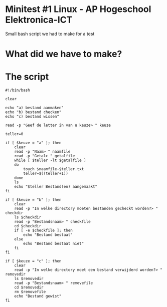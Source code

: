 # Minitest #1 Linux - AP Hogeschool Elektronica-ICT
Small bash script we had to make for a test
<h1>What did we have to make?</h1>

<h1>The script</h1>

```
#!/bin/bash

clear

echo "a) bestand aanmaken"
echo "b) bestand checken"
echo "c) bestand wissen"

read -p "Geef de letter in van u keuze> " keuze

teller=0

if [ $keuze = "a" ]; then
	clear
	read -p "Naam> " naamfile
	read -p "Getal> " getalfile
	while [ $teller -lt $getalfile ]
	do
		touch $naamfile-$teller.txt
		teller=$((teller+1))	
	done
	ls
	echo "$teller Bestand(en) aangemaakt"
fi

if [ $keuze = "b" ]; then
	clear
	read -p "In welke directory moeten bestanden gecheckt worden?> " checkdir
	ls $checkdir
	read -p "Bestandsnaam> " checkfile
	cd $checkdir
	if [ -e $checkfile ]; then
		echo "Bestand bestaat"
	else	
		echo "Bestand bestaat niet"
	fi
fi
	
if [ $keuze = "c" ]; then
	clear
	read -p "In welke directory moet een bestand verwijderd worden?> " removedir
	ls $removedir	
	read -p "Bestandsnaam> " removefile
	cd $removedir
	rm $removefile
	echo "Bestand gewist"
fi
```
